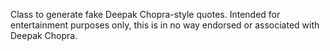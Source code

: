 Class to generate fake Deepak Chopra-style quotes. Intended for entertainment purposes only, this is in no way endorsed or associated with Deepak Chopra.
